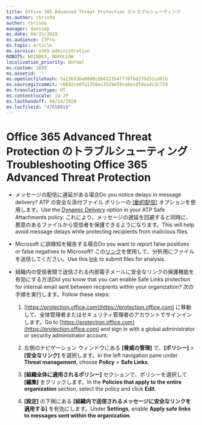 ```yaml
---
title: Office 365 Advanced Threat Protection のトラブルシューティング
ms.author: chrisda
author: chrisda
manager: dansimp
ms.date: 04/21/2020
ms.audience: ITPro
ms.topic: article
ms.service: o365-administration
ROBOTS: NOINDEX, NOFOLLOW
localization_priority: Normal
ms.custom: 1039
ms.assetid: ''
ms.openlocfilehash: 5a13653ba08d8c6b822354ff70f6d276d31cd816
ms.sourcegitcommit: c6692ce0fa1358ec3529e59ca0ecdfdea4cdc759
ms.translationtype: HT
ms.contentlocale: ja-JP
ms.lasthandoff: 09/14/2020
ms.locfileid: "47658919"
---
```

# <a name="troubleshooting-office-365-advanced-threat-protection"></a><span data-ttu-id="6e341-102">Office 365 Advanced Threat Protection のトラブルシューティング</span><span class="sxs-lookup"><span data-stu-id="6e341-102">Troubleshooting Office 365 Advanced Threat Protection</span></span>

- <span data-ttu-id="6e341-103">メッセージの配信に遅延がある場合</span><span class="sxs-lookup"><span data-stu-id="6e341-103">Do you notice delays in message delivery?</span></span> <span data-ttu-id="6e341-104">ATP の安全な添付ファイル ポリシーの [[動的配信]](https://docs.microsoft.com/microsoft-365/security/office-365-security/dynamic-delivery-and-previewing) オプションを使用します。</span><span class="sxs-lookup"><span data-stu-id="6e341-104">Use the [Dynamic Delivery](https://docs.microsoft.com/microsoft-365/security/office-365-security/dynamic-delivery-and-previewing) option in your ATP Safe Attachments policy.</span></span> <span data-ttu-id="6e341-105">これにより、メッセージの遅延を回避すると同時に、悪意のあるファイルから受信者を保護できるようになります。</span><span class="sxs-lookup"><span data-stu-id="6e341-105">This will help avoid message delays while protecting recipients from malicious files.</span></span>

- <span data-ttu-id="6e341-106">Microsoft に誤検知を報告する場合</span><span class="sxs-lookup"><span data-stu-id="6e341-106">Do you want to report false positives or false negatives to Microsoft?</span></span> <span data-ttu-id="6e341-107">この[リンク](https://www.microsoft.com/wdsi/filesubmission/)を使用して、分析用にファイルを送信してください。</span><span class="sxs-lookup"><span data-stu-id="6e341-107">Use this [link](https://www.microsoft.com/wdsi/filesubmission/) to submit files for analysis.</span></span>

- <span data-ttu-id="6e341-108">組織内の受信者間で送信される内部電子メールに安全なリンクの保護機能を有効にする方法</span><span class="sxs-lookup"><span data-stu-id="6e341-108">Did you know that you can enable Safe Links protection for internal email sent between recipients within your organization?</span></span> <span data-ttu-id="6e341-109">次の手順を実行します。</span><span class="sxs-lookup"><span data-stu-id="6e341-109">Follow these steps:</span></span>

  1. <span data-ttu-id="6e341-110">[https://protection.office.com](https://protection.office.com) に移動して、全体管理者またはセキュリティ管理者のアカウントでサインインします。</span><span class="sxs-lookup"><span data-stu-id="6e341-110">Go to [https://protection.office.com](https://protection.office.com) and sign in with a global administrator or security administrator account.</span></span>

  2. <span data-ttu-id="6e341-111">左側のナビゲーション ウィンドウにある **[脅威の管理]** で、**[ポリシー]** \> **[安全なリンク]** を選択します。</span><span class="sxs-lookup"><span data-stu-id="6e341-111">In the left navigation pane under **Threat management**, choose **Policy** \> **Safe Links**.</span></span>

  3. <span data-ttu-id="6e341-112">**[組織全体に適用されるポリシー]** セクションで、ポリシーを選択して **[編集]** をクリックします。</span><span class="sxs-lookup"><span data-stu-id="6e341-112">In the **Policies that apply to the entire organization** section, select the policy and click **Edit**.</span></span>

  4. <span data-ttu-id="6e341-113">**[設定]** の下側にある **[組織内で送信されるメッセージに安全なリンクを適用する]** を有効にします。</span><span class="sxs-lookup"><span data-stu-id="6e341-113">Under **Settings**, enable **Apply safe links to messages sent within the organization**.</span></span>
